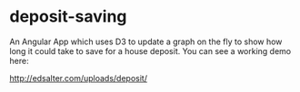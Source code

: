 deposit-saving
==============

An Angular App which uses D3 to update a graph on the fly to show how long it could take to save for a house deposit. You can see a working demo here:

<http://edsalter.com/uploads/deposit/>
